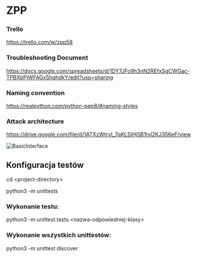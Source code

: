 # ZPP

### Trello
https://trello.com/w/zpp58

### Troubleshooting Document
https://docs.google.com/spreadsheets/d/1DY7JFo9h3nN2REfxSgCWGac-TPBXbPjWFAGx5hqhdkY/edit?usp=sharing

### Naming convention

https://realpython.com/python-pep8/#naming-styles

### Attack architecture

https://drive.google.com/file/d/1ATXzWtryI_7qKLSlHj5B1tvl2KJ356eF/view

![BasicInterface](https://user-images.githubusercontent.com/78569836/206575611-cab8fb0b-f817-499e-9232-30b4574bea1c.png)

## Konfiguracja testów
cd \<project-directory>

python3 -m unittests
### Wykonanie testu:
python3 -m unittest.tests.\<nazwa-odpowiedniej-klasy>

### Wykonanie wszystkich unittestów:
python3 -m unittest discover
